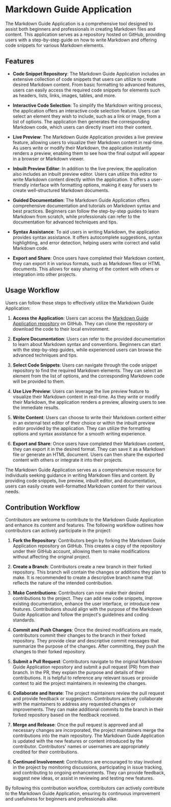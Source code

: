 # Markdown Guide Application

The Markdown Guide Application is a comprehensive tool designed to assist both beginners and professionals in creating Markdown files and content. This application serves as a repository hosted on GitHub, providing users with a step-by-step guide on how to write Markdown and offering code snippets for various Markdown elements.

## Features

- **Code Snippet Repository**: The Markdown Guide Application includes an extensive collection of code snippets that users can utilize to create desired Markdown content. From basic formatting to advanced features, users can easily access the required code snippets for elements such as headers, lists, links, images, tables, and more.

- **Interactive Code Selection**: To simplify the Markdown writing process, the application offers an interactive code selection feature. Users can select an element they wish to include, such as a link or image, from a list of options. The application then generates the corresponding Markdown code, which users can directly insert into their content.

- **Live Preview**: The Markdown Guide Application provides a live preview feature, allowing users to visualize their Markdown content in real-time. As users write or modify their Markdown, the application instantly renders a preview, enabling them to see how the final output will appear in a browser or Markdown viewer.

- **Inbuilt Preview Editor**: In addition to the live preview, the application also includes an inbuilt preview editor. Users can utilize this editor to write Markdown content directly within the application. It offers a user-friendly interface with formatting options, making it easy for users to create well-structured Markdown documents.

- **Guided Documentation**: The Markdown Guide Application offers comprehensive documentation and tutorials on Markdown syntax and best practices. Beginners can follow the step-by-step guides to learn Markdown from scratch, while professionals can refer to the documentation for advanced techniques and tips.

- **Syntax Assistance**: To aid users in writing Markdown, the application provides syntax assistance. It offers autocomplete suggestions, syntax highlighting, and error detection, helping users write correct and valid Markdown code.

- **Export and Share**: Once users have completed their Markdown content, they can export it in various formats, such as Markdown files or HTML documents. This allows for easy sharing of the content with others or integration into other projects.

## Usage Workflow

Users can follow these steps to effectively utilize the Markdown Guide Application:

1. **Access the Application**: Users can access the [Markdown Guide Application repository](https://github.com/example/repository) on GitHub. They can clone the repository or download the code to their local environment.

2. **Explore Documentation**: Users can refer to the provided documentation to learn about Markdown syntax and conventions. Beginners can start with the step-by-step guides, while experienced users can browse the advanced techniques and tips.

3. **Select Code Snippets**: Users can navigate through the code snippet repository to find the required Markdown elements. They can select an element from the list of options, and the corresponding Markdown code will be provided to them.

4. **Use Live Preview**: Users can leverage the live preview feature to visualize their Markdown content in real-time. As they write or modify their Markdown, the application renders a preview, allowing users to see the immediate results.

5. **Write Content**: Users can choose to write their Markdown content either in an external text editor of their choice or within the inbuilt preview editor provided by the application. They can utilize the formatting options and syntax assistance for a smooth writing experience.

6. **Export and Share**: Once users have completed their Markdown content, they can export it in the desired format. They can save it as a Markdown file or generate an HTML document. Users can then share the exported content with others or integrate it into their projects.

The Markdown Guide Application serves as a comprehensive resource for individuals seeking guidance in writing Markdown files and content. By providing code snippets, live preview, inbuilt editor, and documentation, users can easily create well-formatted Markdown content for their various needs.

## Contribution Workflow

Contributors are welcome to contribute to the Markdown Guide Application and enhance its content and features. The following workflow outlines how contributors can actively participate in the project:

1. **Fork the Repository**: Contributors begin by forking the Markdown Guide Application repository on GitHub. This creates a copy of the repository under their GitHub account, allowing them to make modifications without affecting the original project.

2. **Create a Branch**: Contributors create a new branch in their forked repository. This branch will contain the changes or additions they plan to make. It is recommended to create a descriptive branch name that reflects the nature of the intended contribution.

3. **Make Contributions**: Contributors can now make their desired contributions to the project. They can add new code snippets, improve existing documentation, enhance the user interface, or introduce new features. Contributions should align with the purpose of the Markdown Guide Application and follow the project's guidelines and coding standards.

4. **Commit and Push Changes**: Once the desired modifications are made, contributors commit their changes to the branch in their forked repository. They provide clear and descriptive commit messages that summarize the purpose of the changes. After committing, they push the changes to their forked repository.

5. **Submit a Pull Request**: Contributors navigate to the original Markdown Guide Application repository and submit a pull request (PR) from their branch. In the PR, they explain the purpose and details of their contributions. It is helpful to reference any relevant issues or provide context to aid the project maintainers in reviewing the changes.

6. **Collaborate and Iterate**: The project maintainers review the pull request and provide feedback or suggestions. Contributors actively collaborate with the maintainers to address any requested changes or improvements. They can make additional commits to the branch in their forked repository based on the feedback received.

7. **Merge and Release**: Once the pull request is approved and all necessary changes are incorporated, the project maintainers merge the contributions into the main repository. The Markdown Guide Application is updated with the new features or content introduced by the contributor. Contributors' names or usernames are appropriately credited for their contributions.

8. **Continued Involvement**: Contributors are encouraged to stay involved in the project by monitoring discussions, participating in issue tracking, and contributing to ongoing enhancements. They can provide feedback, suggest new ideas, or assist in reviewing and testing new features.

By following this contribution workflow, contributors can actively contribute to the Markdown Guide Application, ensuring its continuous improvement and usefulness for beginners and professionals alike.
